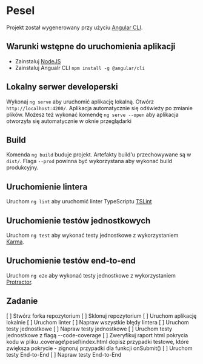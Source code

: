 # Pesel

Projekt został wygenerowany przy użyciu [Angular CLI](https://github.com/angular/angular-cli).

## Warunki wstępne do uruchomienia aplikacji
- Zainstaluj [NodeJS](https://nodejs.org/en/)
- Zainstaluj Angualr CLI `npm install -g @angular/cli`

## Lokalny serwer developerski

Wykonaj `ng serve` aby uruchomić aplikację lokalną. Otwórz `http://localhost:4200/`. Aplikacja automatycznie się odświeży po zmianie plików.
Możesz też wykonać komendę `ng serve --open` aby aplikacja otworzyła się automatycznie w oknie przeglądarki

## Build

Komenda `ng build` buduje projekt. Artefakty build'u przechowywane są w `dist/`. Flaga `--prod` powinna być wykorzystana aby wykonać build produkcyjny.

## Uruchomienie lintera

Uruchom `ng lint` aby uruchomić linter TypeScriptu [TSLint](https://palantir.github.io/tslint/)

## Uruchomienie testów jednostkowych

Uruchom `ng test` aby wykonać testy jednostkowe z wykorzystaniem [Karma](https://karma-runner.github.io).

## Uruchomienie testów end-to-end

Uruchom `ng e2e` aby wykonać testy jednostkowe z wykorzystaniem [Protractor](http://www.protractortest.org/).

## Zadanie
[ ] Stwórz  forka repozytorium
[ ] Sklonuj repozytorium
[ ] Uruchom aplikację lokalnie
[ ] Uruchom linter
[ ] Napraw wszystkie błędy lintera
[ ] Uruchom testy jednostkowe
[ ] Napraw testy jednostkowe
[ ] Uruchom testy jednostkowe z flagą --code-coverage
[ ] Zweryfikuj raport html pokrycia kodu w pliku .coverage\pesel\index.html
dopisz przypadki testowe, które zwiększa pokrycie - zignoruj przypadki dla funkcji onSubmit()
[ ] Uruchom testy End-to-End
[ ] Napraw testy End-to-End
